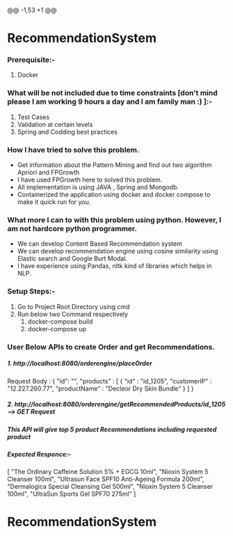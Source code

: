 @@ -1,53 +1 @@
# RecommendationSystem

### Prerequisite:-
1. Docker

### What will be not included due to time constraints [don't mind please I am working 9 hours a day and I am family man :) ]:-
1. Test Cases
2. Validation at certain levels
3. Spring and Codding best practices

### How I have tried to solve this problem.
- Get information about the Pattern Mining and find out two algorithm Apriori and FPGrowth
- I have used FPGrowth here to solved this problem.
- All implementation is using JAVA , Spring and Mongodb.
- Containerized the application using docker and docker compose to make it quick run for you.

### What more I can to with this problem using python. However, I am not hardcore python programmer.
- We can develop Content Based Recommendation system
- We can develop recommendation engine using cosine similarity using Elastic search and Google Burt Modal.
- I have experience using Pandas, nltk kind of libraries which helps in NLP.

### Setup Steps:-

1. Go to Project Root Directory using cmd
2. Run below two Command respectively
     1. docker-compose build 
     2. docker-compose up

### User Below APIs to create Order and get Recommendations.
##### 1. http://localhost:8080/orderengine/placeOrder
 Request Body : 
{
	"id": "",
	"products" : [
		{
			"id" : "id_1205",
			"customerIP" : "12.227.260.77",
			"productName" : "Decleor Dry Skin Bundle"
		}
	]
}

##### 2. http://localhost:8080/orderengine/getRecommendedProducts/id_1205 --> GET Request

##### This API will give top 5 product Recommendations including requested product
 
##### Expected Responce:-
[
    "The Ordinary Caffeine Solution 5% + EGCG 10ml",
    "Nioxin System 5 Cleanser 100ml",
    "Ultrasun Face SPF10 Anti-Ageing Formula 200ml",
    "Dermalogica Special Cleansing Gel 500ml",
    "Nioxin System 5 Cleanser 100ml",
    "UltraSun Sports Gel SPF70 275ml"
]
# RecommendationSystem